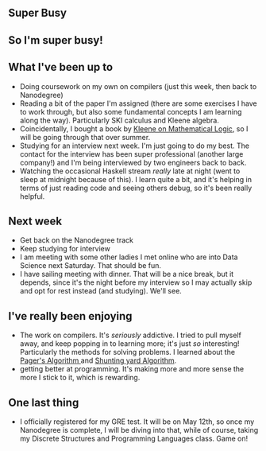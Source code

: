 ## Super Busy

## So I'm super busy!

## What I've been up to
- Doing coursework on my own on compilers (just this week, then back to Nanodegree)
- Reading a bit of the paper I'm assigned (there are some exercises I have to work through, but also
  some fundamental concepts I am learning along the way). Particularly SKI calculus and Kleene algebra.
- Coincidentally, I bought a book by [Kleene on Mathematical Logic](https://www.amazon.com/Mathematical-Logic-Dover-Books-Mathematics/dp/0486425339), so I will be going through that over summer.
- Studying for an interview next week. I'm just going to do my best. The contact for the interview has 
  been super professional (another large company!) and I'm being interviewed by two engineers back to back.
- Watching the occasional Haskell stream *really* late at night (went to sleep at midnight because of this).
  I learn quite a bit, and it's helping in terms of just reading code and seeing others debug, so it's been really
  helpful.

## Next week
- Get back on the Nanodegree track
- Keep studying for interview
- I am meeting with some other ladies I met online who are into Data Science next Saturday. That should be fun.
- I have sailing meeting with dinner. That will be a nice break, but it depends, since it's the night before my 
  interview so I may actually skip and opt for rest instead (and studying). We'll see.
  
## I've really been enjoying
- The work on compilers. It's *seriously* addictive. I tried to pull myself away, and keep popping in to learning
  more; it's just *so* interesting! Particularly the methods for solving problems. I learned about the [Pager's 
  Algorithm ](https://en.wikipedia.org/wiki/Page_replacement_algorithm)and [Shunting yard Algorithm](https://en.wikipedia.org/wiki/Shunting-yard_algorithm). 
- getting better at programming. It's making more and more sense the more I stick to it, which is rewarding. 
  
 ## One last thing
 - I officially registered for my GRE test. It will be on May 12th, so once my Nanodegree is complete, I will be diving
   into that, while of course, taking my Discrete Structures and Programming Languages class. Game on!
